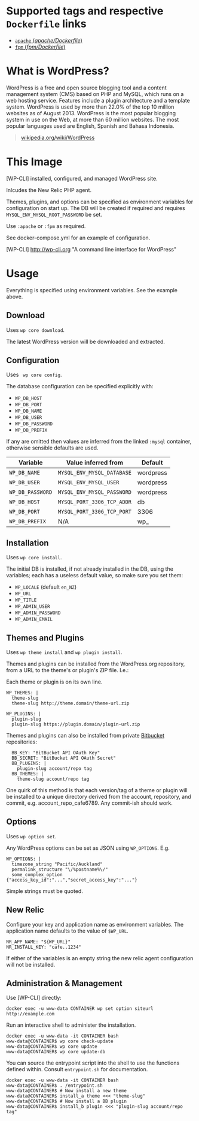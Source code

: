 # Supported tags and respective `Dockerfile` links

- [`apache` (*apache/Dockerfile*)](https://github.com/nickbreen/docker-wp-cli/blob/master/apache/Dockerfile)
- [`fpm` (*fpm/Dockerfile*)](https://github.com/nickbreen/docker-wp-cli/blob/master/fpm/Dockerfile)

# What is WordPress?

WordPress is a free and open source blogging tool and a content management system (CMS) based on PHP and MySQL, which runs on a web hosting service. Features include a plugin architecture and a template system. WordPress is used by more than 22.0% of the top 10 million websites as of August 2013. WordPress is the most popular blogging system in use on the Web, at more than 60 million websites. The most popular languages used are English, Spanish and Bahasa Indonesia.

> [wikipedia.org/wiki/WordPress](https://en.wikipedia.org/wiki/WordPress)

# This Image

[WP-CLI] installed, configured, and managed WordPress site.

Inlcudes the New Relic PHP agent.

Themes, plugins, and options can be specified as environment variables for configuration on start up.  The DB will be created if required and requires ```MYSQL_ENV_MYSQL_ROOT_PASSWORD``` be set.

Use ```:apache``` or ```:fpm``` as required.

See docker-compose.yml for an example of configuration.

[WP-CLI] http://wp-cli.org "A command line interface for WordPress"

# Usage

Everything is specified using environment variables. See the example above.

## Download 
Uses ```wp core download```.

The latest WordPress version will be downloaded and extracted.

## Configuration 
Uses ``` wp core config```.

The database configuration can be specified explicitly with:
- ```WP_DB_HOST```
- ```WP_DB_PORT```
- ```WP_DB_NAME```
- ```WP_DB_USER```
- ```WP_DB_PASSWORD```
- ```WP_DB_PREFIX```

If any are omitted then values are inferred from the linked ```:mysql``` container, otherwise sensible defaults are used.

Variable             | Value inferred from            | Default
-------------------- | ------------------------------ | ---------
```WP_DB_NAME```     | ```MYSQL_ENV_MYSQL_DATABASE``` | wordpress
```WP_DB_USER```     | ```MYSQL_ENV_MYSQL_USER```     | wordpress
```WP_DB_PASSWORD``` | ```MYSQL_ENV_MYSQL_PASSWORD``` | wordpress
```WP_DB_HOST```     | ```MYSQL_PORT_3306_TCP_ADDR``` | db
```WP_DB_PORT```     | ```MYSQL_PORT_3306_TCP_PORT``` | 3306
```WP_DB_PREFIX```   | N/A                            | wp_

## Installation 
Uses ```wp core install```.

The initial DB is installed, if not already installed in the DB, using the variables; each has a useless default value, so make sure you set them:
- ```WP_LOCALE``` (default ```en_NZ```)
- ```WP_URL``` 
- ```WP_TITLE```
- ```WP_ADMIN_USER```
- ```WP_ADMIN_PASSWORD```
- ```WP_ADMIN_EMAIL```

## Themes and Plugins 
Uses ```wp theme install``` and ```wp plugin install```.

Themes and plugins can be installed from the WordPress.org repository, from a URL to the theme's or plugin's ZIP file. I.e.:

Each theme or plugin is on its own line.

    WP_THEMES: |
      theme-slug
      theme-slug http://theme.domain/theme-url.zip

    WP_PLUGINS: |
      plugin-slug
      plugin-slug https://plugin.domain/plugin-url.zip

Themes and plugins can also be installed from private [Bitbucket] repositories:

      BB_KEY: "BitBucket API OAuth Key"
      BB_SECRET: "BitBucket API OAuth Secret"
      BB_PLUGINS: |
        plugin-slug account/repo tag
      BB_THEMES: |
        theme-slug account/repo tag

One quirk of this method is that each version/tag of a theme or plugin will be installed to a unique directory derived from the account, repository, and  commit, e.g. account_repo_cafe6789. Any commit-ish should work.

[Bitbucket]: http://bitbucket "Bitbucket"

## Options
Uses ```wp option set```.

Any WordPress options can be set as JSON using ```WP_OPTIONS```. E.g.

    WP_OPTIONS: |
      timezone_string "Pacific/Auckland"
      permalink_structure "\/%postname%\/"
      some_complex_option {"access_key_id":"...","secret_access_key":"..."}

Simple strings must be quoted.

## New Relic

Configure your key and application name as environment variables. The application name defaults to the value of ```$WP_URL```.

    NR_APP_NAME: "${WP_URL}"
    NR_INSTALL_KEY: "cafe..1234"

If either of the variables is an empty string the new relic agent configuration will not be installed.

## Administration & Management

Use [WP-CLI] directly:

    docker exec -u www-data CONTAINER wp set option siteurl http://example.com

Run an interactive shell to administer the installation.

    docker exec -u www-data -it CONTAINER bash
    www-data@CONTAINER$ wp core check-update 
    www-data@CONTAINER$ wp core update
    www-data@CONTAINER$ wp core update-db

You can source the entrypoint script into the shell to use the functions defined within. Consult ```entrypoint.sh``` for documentation.

    docker exec -u www-data -it CONTAINER bash
    www-data@CONTAINER$ . /entrypoint.sh
    www-data@CONTAINER$ # Now install a new theme
    www-data@CONTAINER$ install_a theme <<< "theme-slug"
    www-data@CONTAINER$ # Now install a BB plugin
    www-data@CONTAINER$ install_b plugin <<< "plugin-slug account/repo tag"



